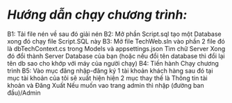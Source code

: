 # *Hướng dẫn chạy chương trình:*
  B1: Tải file nén về sau đó giải nén 
  B2: Mở phần Script.sql tạo một Database xong đó chạy file Script.SQL này
  B3: Mở file TechWeb.sln vào phần 2 file đó là dbTechContext.cs trong Models và appsettings.json Tìm chữ Server Xong đó đổi thành Server Database của bạn 
  (hoặc nếu đổi tên database thì đổi lại tên db sao cho khớp với máy của người chạy)
  B4: Tiến hành Chạy chương trình 
  B5: Vào mục đăng nhập-đăng ký 1 tài khoản khách hàng sau đó tại mục tài khoản của tôi sẽ xuất hiện hiện 2 mục thay thế là Thông tin tài khoản và Đăng Xuất
  Nếu muốn vao trang admin thì nhập (đường ban đầu)/Admin
